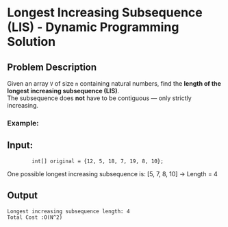 # Longest Increasing Subsequence (LIS) - Dynamic Programming Solution

##  Problem Description
Given an array `V` of size `n` containing natural numbers, find the **length of the longest increasing subsequence (LIS)**.  
The subsequence does **not** have to be contiguous — only strictly increasing.

### Example:

## Input:
```
        int[] original = {12, 5, 18, 7, 19, 8, 10};
```

One possible longest increasing subsequence is:
[5, 7, 8, 10] → Length = 4


## Output
```
Longest increasing subsequence length: 4
Total Cost :O(N^2)
```

